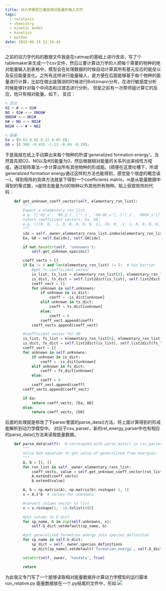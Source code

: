 ```yaml
---
title: 动力学模型已兼容相对能量的输入文件
tags:
  - catalysis
  - chemistry
  - kinetic model
  - kinetics
  - python
date: 2015-06-14 22:10:43
---
```


之前的动力学代码的数据文件我是在catmap的基础上进行改进，写了个tablemaker来生成一个csv文件，然后让要计算动力学的人把每个需要的物种的绝对能量输入到表格中，模型会在处理数据的时候自动计算其所有基元反应的能垒以及反应能量变化。之所有这样进行能量输入，是方便在后面能够基于每个物种的能量进行计算，比如在做出是猜测的时候进行Boltzmann分布，在进行敏感度分析时候能够针对每个中间态和过渡态进行分析。
但是之前有一次帮师姐计算它的反应，他只有相对能量。如下，
反应：
``` MatLab
% 反应
O2 + # <-> O2#
NO + O2# <-> ONOO#
ONOO# <-> NO2#
O# + NO <-> NO2#
NO2# <-> # + NO2

% 能量
Ea = [0.63 0.65 0.22 0.65 0];
G0 = [0.368 -0.455 -1.13 -0.49 -0.19];
```

于是我就在纸上手动算出来每个物种的所谓'generalized formation energy'。当然首先把O2、N0以及#的能量为0，然后根据相对能量的关系列出来线性方程组，通过矩阵乘法一步计算出所有其他物种的形成能。(顺便在这里吐槽下，所谓generalized formation energy通过这样的方法也能得到，感觉是个很虚的概念诶～)。得到矩阵的具体方法就是下得到一个coefficients matrix，m是从能量数据中得到的等式数，n是除去能量为0的物种以外其他所有物种。贴上获取矩阵的代码：
``` python
    def get_unknown_coeff_vector(self, elementary_rxn_list):
        """
        Expect a elementary_rxn_list,
        e.g. [['O2_s', 'NO_g'], ['*_s', 'ON-OO_s'], ['*_s', 'ONOO_s']]
        return coefficient vectors, Ea, G0.
        e.g. ([[0, 0, -1, 0, 0, 0, 0, 0, 1], [0, 0, -1, 1, 0, 0, 0, 0, 0]], 0.655, -0.455)
        """
        idx = self._owner.elementary_rxns_list.index(elementary_rxn_list)
        Ea, G0 = self.Ea[idx], self.G0[idx]

        if not hasattr(self, 'unknowns'):
            self.get_unknown_species()

        coeff_vects = []
        if Ea != 0 and len(elementary_rxn_list) != 2:  # has barrier
            #get ts coefficient vector
            is_list, ts_list = elementary_rxn_list[0], elementary_rxn_list[1]
            is_dict, ts_dict = self.list2dict(is_list), self.list2dict(ts_list)
            coeff_vect = []
            for unknown in self.unknowns:
                if unknown in is_dict:
                    coeff = -is_dict[unknown]
                elif unknown in ts_dict:
                    coeff = ts_dict[unknown]
                else:
                    coeff = 0
                coeff_vect.append(coeff)
            coeff_vects.append(coeff_vect)

        #coefficient vector for G0
        is_list, fs_list = elementary_rxn_list[0], elementary_rxn_list[-1]
        is_dict, fs_dict = self.list2dict(is_list), self.list2dict(fs_list)
        coeff_vect = []
        for unknown in self.unknowns:
            if unknown in is_dict:
                coeff = -is_dict[unknown]
            elif unknown in fs_dict:
                coeff = fs_dict[unknown]
            else:
                coeff = 0
            coeff_vect.append(coeff)
        coeff_vects.append(coeff_vect)

        if Ea:
            return coeff_vects, [Ea, G0]
        else:
            return coeff_vects, [G0]
```
后面的处理就是修改了下parser里面的parse_data()方法，将上面计算得到的形成能解析到动力学模型中。
对应于csv_parser，新的rel_energy_parser中也有相应的parse_data()方法来读取能量数据，
``` python
    def parse_data(self):  # correspond with parse_data() in csv_parser.py
        """
        Solve Axb equation to get value of generalized free energies.
        """
        A, b = [], []
        for rxn_list in self._owner.elementary_rxns_list:
            coeff_vects, value = self.get_unknown_coeff_vector(rxn_list)
            A.extend(coeff_vects)
            b.extend(value)

        A, b = np.matrix(A), np.matrix(b).reshape(-1, 1)
        x = A.I*b  # values for unknowns

        #convert column vector to list
        x = x.reshape(1, -1).tolist()[0]

        #put values to G_dict
        for sp_name, G in zip(self.unknowns, x):
            self.G_dict.setdefault(sp_name, G)

        #put generalized formation energy into species_definition
        for sp_name in self.G_dict:
            sp_dict = self._owner.species_definitions
            sp_dict[sp_name].setdefault('formation_energy', self.G_dict[sp_name])

        setattr(self._owner, 'hasdata', True)

        return

```
为此我又专门写了一个能够读取相对能量数据并计算动力学模型的运行脚本run_relative.py
能量数据放在一个.py结尾的文件中，形如
![](QQ截图20150614221151.gif)
